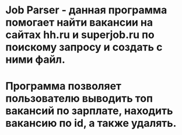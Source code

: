 # Job Parser - данная программа помогает найти вакансии на сайтах hh.ru и superjob.ru по поискому запросу и создать с ними файл. 
# Программа позволяет пользователю выводить топ вакансий по зарплате, находить вакансию по id, а также удалять.
